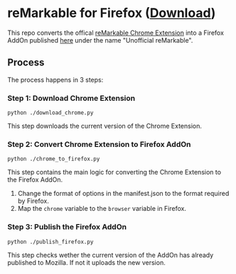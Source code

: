 # reMarkable for Firefox ([Download](https://addons.mozilla.org/en-GB/firefox/addon/unofficial-remarkable/))
This repo converts the offical [reMarkable Chrome Extension](https://chrome.google.com/webstore/detail/read-on-remarkable/bfhkfdnddlhfippjbflipboognpdpoeh) into a Firefox AddOn published [here](https://addons.mozilla.org/en-GB/firefox/addon/unofficial-remarkable/) under the name "Unofficial reMarkable".

## Process
The process happens in 3 steps:
### Step 1: Download Chrome Extension
```shell
python ./download_chrome.py
```
This step downloads the current version of the Chrome Extension.

### Step 2: Convert Chrome Extension to Firefox AddOn
```shell
python ./chrome_to_firefox.py
```
This step contains the main logic for converting the Chrome Extension to the Firefox AddOn.
1. Change the format of options in the manifest.json to the format required by Firefox.
2. Map the `chrome` variable to the `browser` variable in Firefox.

### Step 3: Publish the Firefox AddOn
```shell
python ./publish_firefox.py
```
This step checks wether the current version of the AddOn has already published to Mozilla. If not it uploads the new version.
